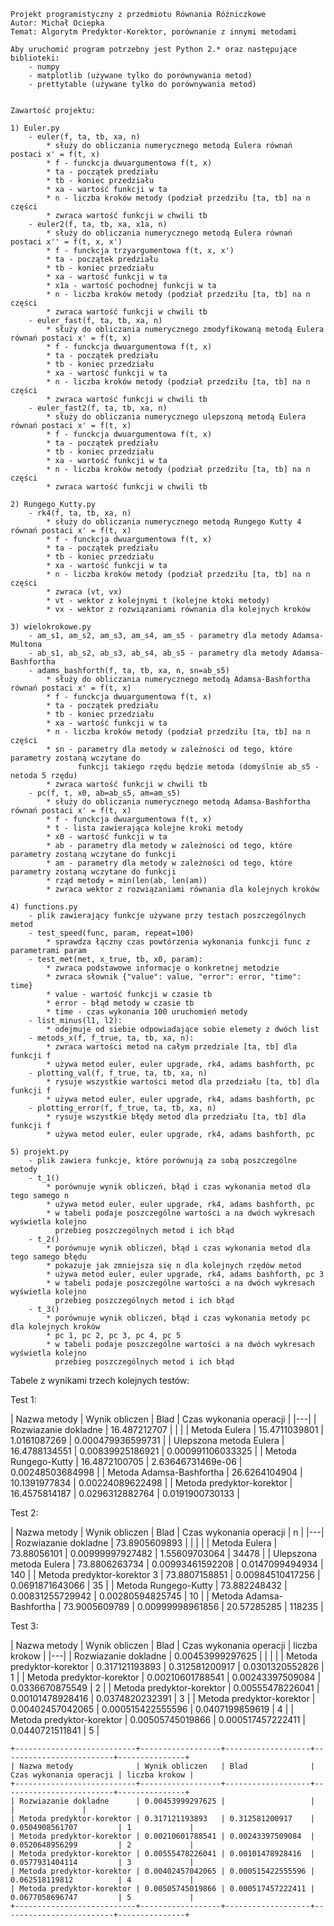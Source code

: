     Projekt programistyczny z przedmiotu Równania Różniczkowe
    Autor: Michał Ociepka
    Temat: Algorytm Predyktor-Korektor, porównanie z innymi metodami
    
    Aby uruchomić program potrzebny jest Python 2.* oraz następujące biblioteki:
        - numpy
        - matplotlib (używane tylko do porównywania metod)
        - prettytable (używane tylko do porównywania metod)


    Zawartość projektu:
    
    1) Euler.py
        - euler(f, ta, tb, xa, n)
            * służy do obliczania numerycznego metodą Eulera równań postaci x' = f(t, x)
            * f - funckcja dwuargumentowa f(t, x)
            * ta - początek predziału
            * tb - koniec przedziału
            * xa - wartość funkcji w ta
            * n - liczba kroków metody (podział przedziłu [ta, tb] na n części
            * zwraca wartość funkcji w chwili tb
        - euler2(f, ta, tb, xa, x1a, n)
            * służy do obliczania numerycznego metodą Eulera równań postaci x'' = f(t, x, x')
            * f - funckcja trzyargumentowa f(t, x, x')
            * ta - początek predziału
            * tb - koniec przedziału
            * xa - wartość funkcji w ta
            * x1a - wartość pochodnej funkcji w ta
            * n - liczba kroków metody (podział przedziłu [ta, tb] na n części
            * zwraca wartość funkcji w chwili tb
        - euler_fast(f, ta, tb, xa, n)
            * służy do obliczania numerycznego zmodyfikowaną metodą Eulera równań postaci x' = f(t, x)
            * f - funckcja dwuargumentowa f(t, x)
            * ta - początek predziału
            * tb - koniec przedziału
            * xa - wartość funkcji w ta
            * n - liczba kroków metody (podział przedziłu [ta, tb] na n części
            * zwraca wartość funkcji w chwili tb
        - euler_fast2(f, ta, tb, xa, n)
            * służy do obliczania numerycznego ulepszoną metodą Eulera równań postaci x' = f(t, x)
            * f - funckcja dwuargumentowa f(t, x)
            * ta - początek predziału
            * tb - koniec przedziału
            * xa - wartość funkcji w ta
            * n - liczba kroków metody (podział przedziłu [ta, tb] na n części
            * zwraca wartość funkcji w chwili tb
            
    2) Rungego_Kutty.py
        - rk4(f, ta, tb, xa, n)
            * służy do obliczania numerycznego metodą Rungego Kutty 4 równań postaci x' = f(t, x)
            * f - funckcja dwuargumentowa f(t, x)
            * ta - początek predziału
            * tb - koniec przedziału
            * xa - wartość funkcji w ta
            * n - liczba kroków metody (podział przedziłu [ta, tb] na n części
            * zwraca (vt, vx)
            * vt - wektor z kolejnymi t (kolejne ktoki metody)
            * vx - wektor z rozwiązaniami równania dla kolejnych kroków
            
    3) wielokrokowe.py
        - am_s1, am_s2, am_s3, am_s4, am_s5 - parametry dla metody Adamsa-Multona
        - ab_s1, ab_s2, ab_s3, ab_s4, ab_s5 - parametry dla metody Adamsa-Bashfortha
        - adams_bashforth(f, ta, tb, xa, n, sn=ab_s5)
            * służy do obliczania numerycznego metodą Adamsa-Bashfortha równań postaci x' = f(t, x)
            * f - funckcja dwuargumentowa f(t, x)
            * ta - początek predziału
            * tb - koniec przedziału
            * xa - wartość funkcji w ta
            * n - liczba kroków metody (podział przedziłu [ta, tb] na n części
            * sn - parametry dla metody w zależności od tego, które parametry zostaną wczytane do 
                   funkcji takiego rzędu będzie metoda (domyślnie ab_s5 - netoda 5 rzędu)
            * zwraca wartość funkcji w chwili tb
        - pc(f, t, x0, ab=ab_s5, am=am_s5)
            * służy do obliczania numerycznego metodą Adamsa-Bashfortha równań postaci x' = f(t, x)
            * f - funckcja dwuargumentowa f(t, x)
            * t - lista zawierająca kolejne kroki metody
            * x0 - wartość funkcji w ta
            * ab - parametry dla metody w zależności od tego, które parametry zostaną wczytane do funkcji
            * am - parametry dla metody w zależności od tego, które parametry zostaną wczytane do funkcji
            * rząd metody = min(len(ab, len(am))
            * zwraca wektor z rozwiązaniami równania dla kolejnych kroków
            
    4) functions.py
        - plik zawierający funkcje używane przy testach poszczególnych metod
        - test_speed(func, param, repeat=100)
            * sprawdza łączny czas powtórzenia wykonania funkcji func z parametrami param
        - test_met(met, x_true, tb, x0, param):
            * zwraca podstawowe informacje o konkretnej metodzie
            * zwraca słownik {"value": value, "error": error, "time": time}
            * value - wartość funkcji w czasie tb
            * error - błąd metody w czasie tb
            * time - czas wykonania 100 uruchomień metody
        - list_minus(l1, l2):
            * odejmuje od siebie odpowiadające sobie elemety z dwóch list
        - metods_x(f, f_true, ta, tb, xa, n):
            * zwraca wartości metod na całym przedziale [ta, tb] dla funkcji f
            * używa metod euler, euler upgrade, rk4, adams bashforth, pc
        - plotting_val(f, f_true, ta, tb, xa, n)
            * rysuje wszystkie wartości metod dla przedziału [ta, tb] dla funkcji f
            * używa metod euler, euler upgrade, rk4, adams bashforth, pc
        - plotting_error(f, f_true, ta, tb, xa, n)
            * rysuje wszystkie błędy metod dla przedziału [ta, tb] dla funkcji f
            * używa metod euler, euler upgrade, rk4, adams bashforth, pc
            
    5) projekt.py
        - plik zawiera funkcje, które porównują za sobą poszczególne metody
        - t_1()
            * porównuje wynik obliczeń, błąd i czas wykonania metod dla tego samego n
            * używa metod euler, euler upgrade, rk4, adams bashforth, pc
            * w tabeli podaje poszczególne wartości a na dwóch wykresach wyświetla kolejno
              przebieg poszczególnych metod i ich błąd
        - t_2()
            * porównuje wynik obliczeń, błąd i czas wykonania metod dla tego samego błędu
            * pokazuje jak zmniejsza się n dla kolejnych rzędów metod
            * używa metod euler, euler upgrade, rk4, adams bashforth, pc 3
            * w tabeli podaje poszczególne wartości a na dwóch wykresach wyświetla kolejno
              przebieg poszczególnych metod i ich błąd
        - t_3()
            * porównuje wynik obliczeń, błąd i czas wykonania metody pc dla kolejnych kroków
            * pc 1, pc 2, pc 3, pc 4, pc 5
            * w tabeli podaje poszczególne wartości a na dwóch wykresach wyświetla kolejno
              przebieg poszczególnych metod i ich błąd

         
Tabele z wynikami trzech kolejnych testów:

Test 1:

| Nazwa metody              | Wynik obliczen | Blad              | Czas wykonania operacji |
|---|
| Rozwiazanie dokladne      | 16.487212707   |                   |                         |
| Metoda Eulera             | 15.4711039801  | 1.0161087269      | 0.000479936599731       |
| Ulepszona metoda Eulera   | 16.4788134551  | 0.00839925186921  | 0.000991106033325       |
| Metoda Rungego-Kutty      | 16.4872100705  | 2.63646731469e-06 | 0.00248503684998        |
| Metoda Adamsa-Bashfortha  | 26.6264104904  | 10.1391977834     | 0.00224089622498        |
| Metoda predyktor-korektor | 16.4575814187  | 0.0296312882764   | 0.0191900730133         |

Test 2:

| Nazwa metody                | Wynik obliczen | Blad             | Czas wykonania operacji | n      |
|---|
| Rozwiazanie dokladne        | 73.8905609893  |                  |                         |        |
| Metoda Eulera               | 73.88056101    | 0.00999997927482 | 1.55609703064           | 34478  |
| Ulepszona metoda Eulera     | 73.8806263734  | 0.00993461592208 | 0.0147099494934         | 140    |
| Metoda predyktor-korektor 3 | 73.8807158851  | 0.00984510417256 | 0.0691871643066         | 35     |
| Metoda Rungego-Kutty        | 73.882248432   | 0.00831255729942 | 0.00280594825745        | 10     |
| Metoda Adamsa-Bashfortha    | 73.9005609789  | 0.00999998961856 | 20.57285285             | 118235 |

Test 3:

| Nazwa metody              | Wynik obliczen   | Blad              | Czas wykonania operacji | liczba krokow |
|---|
| Rozwiazanie dokladne      | 0.00453999297625 |                   |                         |               |
| Metoda predyktor-korektor | 0.317121193893   | 0.312581200917    | 0.0301320552826         | 1             |
| Metoda predyktor-korektor | 0.00210601788541 | 0.00243397509084  | 0.0336670875549         | 2             |
| Metoda predyktor-korektor | 0.00555478226041 | 0.00101478928416  | 0.0374820232391         | 3             |
| Metoda predyktor-korektor | 0.00402457042065 | 0.000515422555596 | 0.0407199859619         | 4             |
| Metoda predyktor-korektor | 0.00505745019866 | 0.000517457222411 | 0.0440721511841         | 5             |


    +---------------------------+------------------+-------------------+-------------------------+---------------+
    | Nazwa metody              | Wynik obliczen   | Blad              | Czas wykonania operacji | liczba krokow |
    +---------------------------+------------------+-------------------+-------------------------+---------------+
    | Rozwiazanie dokladne      | 0.00453999297625 |                   |                         |               |
    | Metoda predyktor-korektor | 0.317121193893   | 0.312581200917    | 0.0504908561707         | 1             |
    | Metoda predyktor-korektor | 0.00210601788541 | 0.00243397509084  | 0.0520648956299         | 2             |
    | Metoda predyktor-korektor | 0.00555478226041 | 0.00101478928416  | 0.0577931404114         | 3             |
    | Metoda predyktor-korektor | 0.00402457042065 | 0.000515422555596 | 0.062518119812          | 4             |
    | Metoda predyktor-korektor | 0.00505745019866 | 0.000517457222411 | 0.0677058696747         | 5             |
    +---------------------------+------------------+-------------------+-------------------------+---------------+
